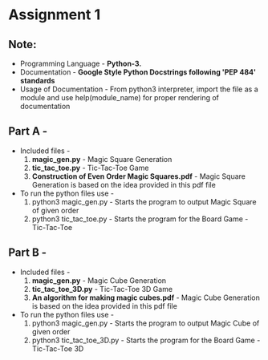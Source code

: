 # Assignment 1

## Note: 

- Programming Language - **Python-3.**
- Documentation - **Google Style Python Docstrings following 'PEP 484' standards**
- Usage of Documentation - From python3 interpreter, import the file as a module and use help(module_name) for proper rendering of documentation

## Part A -

- Included files -
    1. **magic_gen.py** - Magic Square Generation
    2. **tic_tac_toe.py** - Tic-Tac-Toe Game
    3. **Construction of Even Order Magic Squares.pdf** - Magic Square Generation is based on the idea provided in this pdf file
- To run the python files use -
    1. python3 magic_gen.py - Starts the program to output Magic Square of given order
    2. python3 tic_tac_toe.py - Starts the program for the Board Game - Tic-Tac-Toe

## Part B -

- Included files -
    1. **magic_gen.py** - Magic Cube Generation
    2. **tic_tac_toe_3D.py** - Tic-Tac-Toe 3D Game
    3. **An algorithm for making magic cubes.pdf** - Magic Cube Generation is based on the idea provided in this pdf file
- To run the python files use -
    1. python3 magic_gen.py - Starts the program to output Magic Cube of given order
    2. python3 tic_tac_toe_3D.py - Starts the program for the Board Game - Tic-Tac-Toe 3D